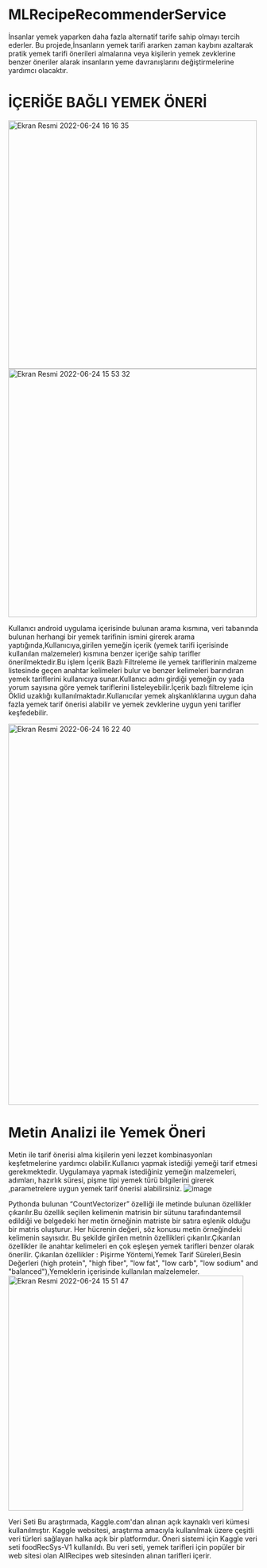 # MLRecipeRecommenderService

İnsanlar yemek yaparken daha fazla alternatif tarife sahip olmayı tercih ederler. Bu projede,İnsanların yemek tarifi ararken zaman kaybını azaltarak pratik yemek tarifi önerileri almalarına veya kişilerin yemek zevklerine benzer öneriler alarak insanların yeme davranışlarını değiştirmelerine yardımcı olacaktır.

# İÇERİĞE BAĞLI YEMEK ÖNERİ 

<img width="500" alt="Ekran Resmi 2022-06-24 16 16 35" src="https://user-images.githubusercontent.com/43795927/175543820-b8ec41f7-4a15-4b2b-ae39-95f8e68886f6.png"><img width="500" alt="Ekran Resmi 2022-06-24 15 53 32" src="https://user-images.githubusercontent.com/43795927/175539953-b817deea-3050-46e6-869b-009350d9af0d.png">

Kullanıcı android uygulama içerisinde bulunan arama kısmına, veri tabanında bulunan herhangi bir yemek tarifinin ismini girerek arama yaptığında,Kullanıcıya,girilen yemeğin içerik (yemek tarifi içerisinde kullanılan malzemeler) kısmına benzer içeriğe sahip tarifler önerilmektedir.Bu işlem İçerik Bazlı Filtreleme ile yemek tariflerinin malzeme listesinde geçen anahtar kelimeleri bulur ve benzer kelimeleri barındıran yemek tariflerini kullanıcıya sunar.Kullanıcı adını girdiği yemeğin oy yada yorum sayısına göre yemek tariflerini listeleyebilir.İçerik bazlı filtreleme için Öklid uzaklığı kullanılmaktadır.Kullanıcılar yemek alışkanlıklarına uygun daha fazla yemek tarif önerisi alabilir ve yemek zevklerine uygun yeni tarifler keşfedebilir.

<img width="767" alt="Ekran Resmi 2022-06-24 16 22 40" src="https://user-images.githubusercontent.com/43795927/175544811-55b92379-08b6-4418-9f37-2e9c615bb6e5.png">




# Metin Analizi ile Yemek Öneri
Metin ile tarif önerisi alma kişilerin yeni lezzet kombinasyonları keşfetmelerine yardımcı olabilir.Kullanıcı yapmak istediği yemeği tarif etmesi gerekmektedir. Uygulamaya yapmak istediğiniz yemeğin malzemeleri, adımları, hazırlık süresi, pişme tipi yemek türü bilgilerini girerek ,parametrelere uygun yemek tarif önerisi alabilirsiniz.
![image](https://user-images.githubusercontent.com/43795927/175545457-00049486-718e-4d18-9233-7b4875090869.png)

Pythonda bulunan “CountVectorizer” özelliği ile metinde bulunan özellikler çıkarılır.Bu özellik seçilen kelimenin matrisin bir sütunu tarafındantemsil edildiği ve belgedeki her metin örneğinin matriste bir satıra eşlenik olduğu bir matris oluşturur. Her hücrenin değeri, söz konusu metin örneğindeki kelimenin sayısıdır. Bu şekilde girilen metnin özellikleri çıkarılır.Çıkarılan özellikler ile anahtar kelimeleri en çok eşleşen yemek tarifleri benzer olarak önerilir.
Çıkarılan özellikler : Pişirme Yöntemi,Yemek Tarif Süreleri,Besin Değerleri (high protein", "high fiber", "low fat", "low carb", "low sodium" and "balanced"),Yemeklerin içerisinde kullanılan malzelemeler.
<img width="473" alt="Ekran Resmi 2022-06-24 15 51 47" src="https://user-images.githubusercontent.com/43795927/175539633-5f468b27-9a00-4546-9935-7589e231a96e.png">

Veri Seti 
Bu araştırmada, Kaggle.com'dan alınan açık kaynaklı veri kümesi kullanılmıştır. Kaggle websitesi, araştırma amacıyla kullanılmak üzere çeşitli veri türleri sağlayan halka açık bir platformdur. Öneri sistemi için Kaggle veri seti foodRecSys-V1 kullanıldı. Bu veri seti, yemek tarifleri için popüler bir web sitesi olan AllRecipes web sitesinden alınan tarifleri içerir.

